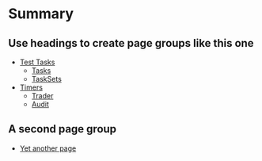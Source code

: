 # Summary

## Use headings to create page groups like this one

* [Test Tasks]()
    * [Tasks](docs/tasks.md)
    * [TaskSets](docs/tasksets.md)
* [Timers]()
    * [Trader](docs/trader.md)
    * [Audit](docs/trader_audit.md)
    
## A second page group

* [Yet another page](another-page.md)
